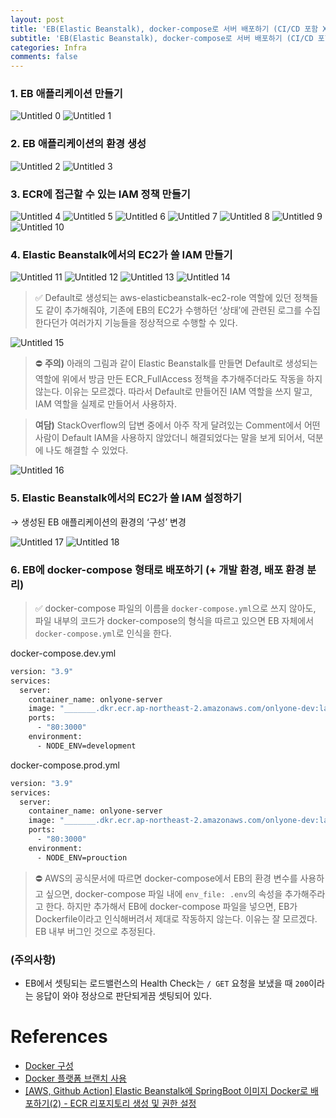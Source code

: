 ```yaml
---
layout: post
title: 'EB(Elastic Beanstalk), docker-compose로 서버 배포하기 (CI/CD 포함 X)'
subtitle: 'EB(Elastic Beanstalk), docker-compose로 서버 배포하기 (CI/CD 포함 X)'
categories: Infra
comments: false
---
```


### 1. EB 애플리케이션 만들기

![Untitled 0](https://user-images.githubusercontent.com/41244373/181147097-93f3d8b7-8b70-402a-90a9-8e29fcd0fbd4.png)
![Untitled 1](https://user-images.githubusercontent.com/41244373/181147103-a44d42cd-e9b9-4e43-8e51-a39dbf3d982e.png)

### 2. EB 애플리케이션의 환경 생성

![Untitled 2](https://user-images.githubusercontent.com/41244373/181147280-e0bf3a3c-40ea-4e0c-b128-650acbd7ae7a.png)
![Untitled 3](https://user-images.githubusercontent.com/41244373/181147289-5069d55a-3e2a-474f-935a-ad2c79ed13a4.png)

### 3. ECR에 접근할 수 있는 IAM 정책 만들기

![Untitled 4](https://user-images.githubusercontent.com/41244373/181147318-75fc26ad-4330-43df-867e-729e6eb26be6.png)
![Untitled 5](https://user-images.githubusercontent.com/41244373/181147328-036e782e-7d34-444e-8a57-5193f2f2c806.png)
![Untitled 6](https://user-images.githubusercontent.com/41244373/181147332-d5965c83-fde5-4bdc-a2e9-6c434e03b574.png)
![Untitled 7](https://user-images.githubusercontent.com/41244373/181147336-999250d6-6cf1-450b-8612-c51eb4615f75.png)
![Untitled 8](https://user-images.githubusercontent.com/41244373/181147339-743c6cf8-c311-43ad-ba50-258b678961c7.png)
![Untitled 9](https://user-images.githubusercontent.com/41244373/181147345-7ad9294b-a369-43b8-af5d-a5bdbda4f1ec.png)
![Untitled 10](https://user-images.githubusercontent.com/41244373/181147346-d7e897a9-5e1c-4eee-b507-e51f2739b9ed.png)

### 4. Elastic Beanstalk에서의 EC2가 쓸 IAM 만들기

![Untitled 11](https://user-images.githubusercontent.com/41244373/181147395-24361bc9-3997-4dbc-b2d9-bcc497ad6763.png)
![Untitled 12](https://user-images.githubusercontent.com/41244373/181147407-95364ef9-6bb1-4c60-b7c9-3ef6dd2c7261.png)
![Untitled 13](https://user-images.githubusercontent.com/41244373/181147411-6d892908-967d-4840-b082-bd22f9ec409c.png)
![Untitled 14](https://user-images.githubusercontent.com/41244373/181147414-90e18d9f-3197-40ed-8555-1f65f2ddb3d8.png)

> ✅ Default로 생성되는 aws-elasticbeanstalk-ec2-role 역할에 있던 정책들도 같이 추가해줘야, 기존에 EB의 EC2가 수행하던 ‘상태’에 관련된 로그를 수집한다던가 여러가지 기능들을 정상적으로 수행할 수 있다.

![Untitled 15](https://user-images.githubusercontent.com/41244373/181147465-a988a602-aa77-4f29-93fe-8ea20ba8c79c.png)

> ⛔ **주의)** 아래의 그림과 같이 Elastic Beanstalk를 만들면 Default로 생성되는 역할에 위에서 방금 만든 ECR_FullAccess 정책을 추가해주더라도 작동을 하지 않는다. 이유는 모르겠다. 따라서 Default로 만들어진 IAM 역할을 쓰지 말고, IAM 역할을 실제로 만들어서 사용하자. 

> **여담)** StackOverflow의 답변 중에서 아주 작게 달려있는 Comment에서 어떤 사람이 Default IAM을 사용하지 않았더니 해결되었다는 말을 보게 되어서, 덕분에 나도 해결할 수 있었다.


![Untitled 16](https://user-images.githubusercontent.com/41244373/181147476-7b8c175e-10b1-4786-8c7d-d79e1f5b2e44.png)

### 5. Elastic Beanstalk에서의 EC2가 쓸 IAM 설정하기
→ 생성된 EB 애플리케이션의 환경의 ‘구성’ 변경

![Untitled 17](https://user-images.githubusercontent.com/41244373/181147484-8833bfc1-f0e1-4c65-a465-c9f10c70f550.png)
![Untitled 18](https://user-images.githubusercontent.com/41244373/181147488-cb310f61-5c42-4472-87dc-29258e420dda.png)

### 6. EB에 docker-compose 형태로 배포하기 (+ 개발 환경, 배포 환경 분리)

> ✅ docker-compose 파일의 이름을 `docker-compose.yml`으로 쓰지 않아도, 파일 내부의 코드가 docker-compose의 형식을 따르고 있으면 EB 자체에서 `docker-compose.yml`로 인식을 한다.

docker-compose.dev.yml

```bash
version: "3.9"
services:
  server:
    container_name: onlyone-server
    image: "_______.dkr.ecr.ap-northeast-2.amazonaws.com/onlyone-dev:latest"
    ports:
      - "80:3000"
    environment:
      - NODE_ENV=development
```

docker-compose.prod.yml

```bash
version: "3.9"
services:
  server:
    container_name: onlyone-server
    image: "_______.dkr.ecr.ap-northeast-2.amazonaws.com/onlyone-dev:latest"
    ports:
      - "80:3000"
    environment:
      - NODE_ENV=prouction
```

> ⛔ AWS의 공식문서에 따르면 docker-compose에서 EB의 환경 변수를 사용하고 싶으면, docker-compose 파일 내에 `env_file: .env`의 속성을 추가해주라고 한다. 하지만 추가해서 EB에 docker-compose 파일을 넣으면, EB가 Dockerfile이라고 인식해버려서 제대로 작동하지 않는다. 이유는 잘 모르겠다. EB 내부 버그인 것으로 추정된다.

### (주의사항)

- EB에서 셋팅되는 로드밸런스의 Health Check는 `/ GET` 요청을 보냈을 때 `200`이라는 응답이 와야 정상으로 판단되게끔 셋팅되어 있다.

# References

- [Docker 구성](https://docs.aws.amazon.com/ko_kr/elasticbeanstalk/latest/dg/single-container-docker-configuration.html)
- [Docker 플랫폼 브랜치 사용](https://docs.aws.amazon.com/ko_kr/elasticbeanstalk/latest/dg/docker.html)
- [[AWS, Github Action] Elastic Beanstalk에 SpringBoot 이미지 Docker로 배포하기(2) - ECR 리포지토리 생성 및 권한 설정](https://earth-95.tistory.com/122)